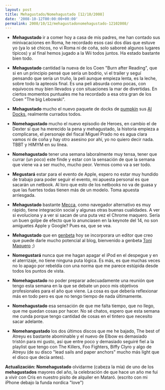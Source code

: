 ```yaml
---
layout: post
title: Mehagustado/Nomehagustado [12/10/2008]
date: '2008-10-12T00:00:00+00:00'
permalink: 2008/10/12/mehagustadonomehagustado-12102008/
---
```

- <strong>Mehagustado</strong> ir a comer hoy a casa de mis padres, me han contado sus minivacaciones en Roma, he recordado esos casi dos días que estuve yo (ya lo sé chicos, no vi Roma ni de coña, solo saboreé algunos lugares típicos) y al final hemos jugado a la Wii todos juntos. Ha estado bastante bien todo.

- <strong>Mehagustado</strong> cantidad la nueva de los Coen "Burn after Reading", que si en un principio pensé que sería un bodrio, vi el trailer y seguí pensando que sería un truño, la peli aunque empieza lenta, es la leche, sobre todo la apteosis final. Es una peli absurda como pocas, con equívocos muy bien llevados y con situaciones la mar de divertidas. En ciertos momentos puntuales me ha recordado a esa otra gran de los Coen "The big Lebowski".

- <strong>Mehagustado</strong> mucho el nuevo paquete de docks de <a href="http://intemperie79.wordpress.com">pumpkin</a> sus <a href="http://intemperie.deviantart.com/art/Al-Docks-100398774">AI Docks</a>, realmente currados todos.

- <strong>Nomehagustado</strong> mucho el nuevo episodio de Heroes, en cambio el de Dexter sí que ha merecido la pena y mehagustado, la historia empieza a complicarse, el personaje del fiscal Miguel Prado no es agua clara vamos ni de coña y hay otro asesino por ahí, yo no quiero decir nada. TBBT y HIMYM en su línea.

- <strong>Nomehagustado</strong> tener una semana laboralmente muy tensa, tener que currar (un poco) este finde y estar con la sensación de que la semana que viene va a ser mucho, mucho peor. Vermos como va a ser todo.

- <strong>Megustará</strong> estar para el evento de Apple, espero no estar muy hundido de trabajo para poder seguir el evento, mi apuesta personal es que sacarán un netbook. Al loro que esto de los netbooks no va de guasa y que las fuertes todas tienen más de un modelo. Toma apuesta arriesgada. 

- <strong>Mehagustado</strong> bastante <a href="http://www.genbeta.com/2008/10/12-mecca-un-navegador-basado-en-safari-y-vitaminado-con-plugins">Mecca</a>, como navegador alternativo es muy rápido, tiene integración social y algunas otras buenas cualidades. A ver si evoluciona y a ver si sacan de una puta vez el Chrome maquero. Sería un buen golpe de efecto que lo anunciasen en la keynote del 14, no son amiguetes Apple y Google? Pues ea, que se vea.

- <strong>Mehagustado</strong> que en <a href="http://genbeta.com">genbeta</a> hoy se incorporara un editor que creo que puede darle mucho potencial al blog, bienvenido a genbeta <a href="http://ubunmaqueando.wordpress.com">Toni Maquero</a> ;)

- <strong>Nomegustará</strong> nunca que me hagan apagar el iPod en el despegue y en el aterrizaje, no tiene ninguna puta lógica. Es más, es que muchas veces no lo apago por rebeldía con una norma que me parece estúpida desde todos los puntos de vista.

- <strong>Nomehagustado</strong> no poder preparar adecuadamente una reunión que tengo esta semana en la que se debate un poco mis objetivos profesionales para el año que viene. La cosa es que debería reflexionar más en todo pero es que no tengo tiempo de nada últimamente.

- <strong>Nomehagustado</strong> esa sensación de que me falta tiempo, que no llego, que me quedan cosas por hacer. No sé chatos, espero que esta semana me cunda porque tengo cantidad de cosas en el tintero que necesito sacar adelante.

- <strong>Nomehangustado</strong> los dos últimos discos que me he bajado, The best of Atreyu es bastante abominable y el nuevo de Elbow es demasiado tristón para mi gusto, así que entre poco y demasiado seguiré fiel a la playlist que tengo con The Killers, Foo Fighters, Biffy Clyro y algo de Atreyu (de su disco "lead sails and paper anchors" mucho más light que el disco que decía antes).

<strong>Actualización: Nomehagustado</strong> olvidarme (cabeza la mía) de uno de los <strong>mehagustados</strong> mayores del año, la celebración de que hace un año me fui a vivir con Cris en nuestro pisito de alquiler en Mataró. (escrito con mi iPhone debajo la funda nordica "love")
